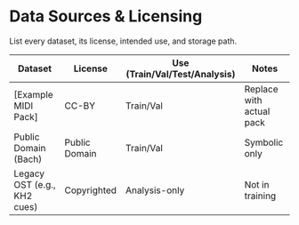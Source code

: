 # Data Sources & Licensing

List every dataset, its license, intended use, and storage path.

| Dataset | License | Use (Train/Val/Test/Analysis) | Notes |
|--------|---------|-------------------------------|-------|
| [Example MIDI Pack] | CC-BY | Train/Val | Replace with actual pack |
| Public Domain (Bach) | Public Domain | Train/Val | Symbolic only |
| Legacy OST (e.g., KH2 cues) | Copyrighted | Analysis-only | Not in training |
